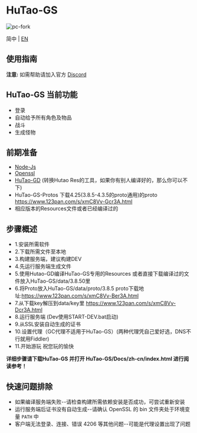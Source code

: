 # HuTao-GS

![pc-fork](./pc-fork.jpg)
<!-- Source: https://raw.githubusercontent.com/crowity/HuTao-GS/master/pc-forkk.jpg -->

简中 | [EN](README_EN.md) 

## 使用指南

**注意:** 如需帮助请加入官方 [Discord](https://discord.gg/4tZ96QMvHq)

## HuTao-GS 当前功能

* 登录
* 自动给予所有角色及物品
* 战斗
* 生成怪物

## 前期准备 ##

* [Node-Js](https://nodejs.org/en/)
* [Openssl](https://slproweb.com/products/Win32OpenSSL.html)
* [HuTao-GD](https://github.com/NotArandomGUY/HuTao-GD) (转换Hutao Res的工具，如果你有别人编译好的，那么你可以不下)
* HuTao-GS-Protos 下载4.25(3.8.5-4.3.5的proto通用)的proto https://www.123pan.com/s/xmC8Vv-Gcr3A.html 
* 相应版本的Resources文件或者已经编译过的

## 步骤概述 ##
* 1.安装所需软件
* 2.下载所需文件至本地
* 3.构建服务端，建议构建DEV
* 4.先运行服务端生成文件
* 5.使用Hutao-GD编译HuTao-GS专用的Resources 或者直接下载编译过的文件放入HuTao-GS/data/3.8.50里
* 6.将Proto放入HuTao-GS/data/proto/3.8.5 proto下载地址:https://www.123pan.com/s/xmC8Vv-Ber3A.html
* 7.从下载key解压到data/key里 https://www.123pan.com/s/xmC8Vv-Dcr3A.html
* 8.运行服务端 (Dev使用START-DEV.bat启动)
* 9.从SSL安装自动生成的证书
* 10.设置代理（GC代理不适用于HuTao-GS）(两种代理凭自己爱好选，DNS不行就用Fiddler)
* 11.开始游玩 祝您玩的愉快

**详细步骤请下载HuTao-GS 并打开 HuTao-GS/Docs/zh-cn/index.html 进行阅读参考！**

## 快速问题排除 ##

* 如果编译服务端失败--请检查构建所需依赖安装是否成功，可尝试重新安装
* 运行服务端后证书没有自动生成--请确认 OpenSSL 的 bin 文件夹处于环境变量 `PATH` 中
* 客户端无法登录、连接、错误 4206 等其他问题--可能是代理设置出现了问题

